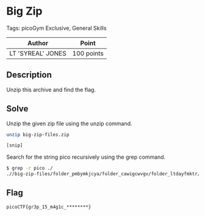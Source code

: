 # Big Zip

Tags: picoGym Exclusive, General Skills

| Author | Point    |
| ------ | -------- |
| LT 'SYREAL' JONES | 100 points |

## Description

Unzip this archive and find the flag.

## Solve

Unzip the given zip file using the unzip command.

```bash
unzip big-zip-files.zip

[snip]
```

Search for the string pico recursively using the grep command.

```bash
$ grep -r pico ./              
.//big-zip-files/folder_pmbymkjcya/folder_cawigcwvgv/folder_ltdayfmktr/folder_fnpfclfyee/whzxrpivpqld.txt:information on the record will last a billion years. Genes and brains and books encode picoCTF{gr3p_15_m4g1c_********}
```

## Flag

```
picoCTF{gr3p_15_m4g1c_********}
```